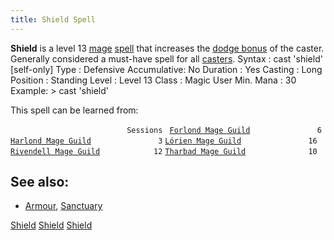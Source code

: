 ```yaml
---
title: Shield Spell
---
```


**Shield** is a level 13 [mage](mage "wikilink")
[spell](spell "wikilink") that increases the [dodge
bonus](dodge_bonus "wikilink") of the caster. Generally considered a
must-have spell for all [casters](caster "wikilink"). Syntax : cast
'shield' \[self-only\] Type : Defensive Accumulative: No Duration : Yes
Casting : Long Position : Standing Level : Level 13 Class : Magic User
Min. Mana : 30 Example: \> cast 'shield'

This spell can be learned from:

`                          Sessions `
[`Forlond Mage Guild`](Forlond_Mage_Guild "wikilink")`               6`
[`Harlond Mage Guild`](Harlond_Mage_Guild "wikilink")`               3`
[`Lórien Mage Guild`](Lórien_Mage_Guild "wikilink")`               16`
[`Rivendell Mage Guild`](Rivendell_Mage_Guild "wikilink")`            12`
[`Tharbad Mage Guild`](Tharbad_Mage_Guild "wikilink")`              10`

## See also:

- [Armour](Armour_Spell "wikilink"), [Sanctuary](Sanctuary "wikilink")

[Shield](Category:Spells "wikilink")
[Shield](Category:Mage_spells "wikilink")
[Shield](Category:Shaman_spells "wikilink")